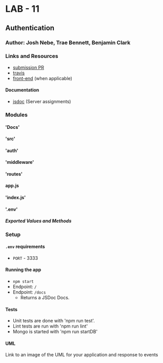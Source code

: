 # LAB - 11

## Authentication

### Author: Josh Nebe, Trae Bennett, Benjamin Clark

### Links and Resources
* [submission PR](https://github.com/TraeBenn22/401-Lab-11)
* [travis](https://travis-ci.com/yosh-401-advanced-javascript/lab-00.svg?branch=master)
* [front-end](https://yosh-lab-00.herokuapp.com/) (when applicable)

#### Documentation
* [jsdoc](https://yosh-lab-00.herokuapp.com/docs) (Server assignments)

### Modules
#### 'Docs'
#### 'src'
####    'auth'
####    'middleware'
####    'routes'
####    app.js
#### 'index.js'
#### '.env'

##### Exported Values and Methods


### Setup
#### `.env` requirements
* `PORT` - 3333

#### Running the app
* `npm start`
* Endpoint: `/`
* Endpoint: `/docs`
  * Returns a JSDoc Docs.
  
#### Tests
* Unit tests are done with 'npm run test'.
* Lint tests are run with 'npm run lint'
* Mongo is started with 'npm run startDB'

#### UML
Link to an image of the UML for your application and response to events
